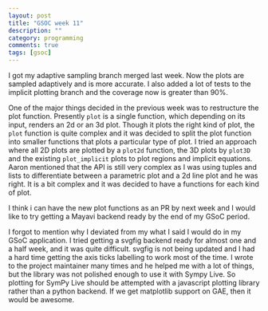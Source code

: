 ```yaml
---
layout: post
title: "GSOC week 11"
description: ""
category: programming
comments: true
tags: [gsoc]
---
```

I got my adaptive sampling branch merged last week. Now the plots are sampled
adaptively and is more accurate. I also added a lot of tests to the implicit plotting
branch and the coverage now is greater than 90%. 

One of the major things decided in the previous week was to restructure the plot
function. Presently ``plot`` is a single function, which depending on its input, renders
an 2d or an 3d plot. Though it plots the right kind of plot, the ``plot`` function is
quite complex and it was decided to split the plot function into smaller functions
that plots a particular type of plot. I tried an approach where all 2D plots are plotted
by a ``plot2d`` function, the 3D plots by ``plot3D`` and the existing ``plot_implicit`` 
plots to plot regions and implicit equations. Aaron mentioned that the API is still very
complex as I was using tuples and lists to differentiate between a parametric plot
and a 2d line plot and he was right. It is a bit complex and it was decided to have
a functions for each kind of plot. 

I think i can have the new plot functions as an PR by next week and I would like to
try getting a Mayavi backend ready by the end of my GSoC period.

I forgot to mention why I deviated from my what I said I would do in my GSoC
application. I tried getting a svgfig backend ready for almost one and a half week,
and it was quite difficult. svgfig is not being updated and I had a hard time getting
the axis ticks labelling to work most of the time. I wrote to the project maintainer
many times and he helped me with a lot of things, but the library was not polished
enough to use it with Sympy Live. So plotting for SymPy Live should be attempted
with a javascript plotting library rather than a python backend. If we get matplotlib
support on GAE, then it would be awesome.

